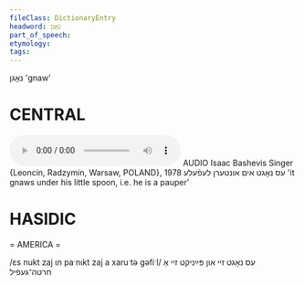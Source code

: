 ```yaml
---
fileClass: DictionaryEntry
headword: נאָגן
part_of_speech: 
etymology: 
tags: 
---
```

נאָגן
'gnaw'

CENTRAL
========

<audio controls src="https://ia601503.us.archive.org/5/items/BashevisLexicon/EsNogtImUnternLefele-IsaacBashevisSinger1978.mp3"></audio>
AUDIO Isaac Bashevis Singer {Leoncin, Radzymin, Warsaw, POLAND}, 1978
עס נאָגט אים אונטערן לעפֿעלע 'it gnaws under his little spoon, i.e. he is a pauper'

HASIDIC
=======
= AMERICA = 

/ɛs nukt zaj ɩn paˑnɩkt zaj a xaruˑtə gəfiˑl/ עס נאָגט זיי און פּײַניקט זיי אַ חרטה־געפֿיל